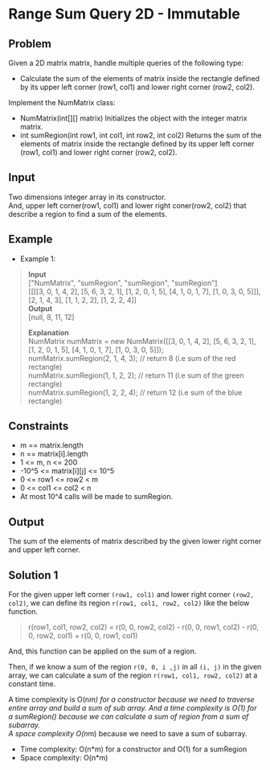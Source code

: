# Range Sum Query 2D - Immutable

## Problem

Given a 2D matrix matrix, handle multiple queries of the following type:

- Calculate the sum of the elements of matrix inside the rectangle defined by its upper left corner (row1, col1) and lower right corner (row2, col2).

Implement the NumMatrix class:

- NumMatrix(int[][] matrix) Initializes the object with the integer matrix matrix.
- int sumRegion(int row1, int col1, int row2, int col2) Returns the sum of the elements of matrix inside the rectangle defined by its upper left corner (row1, col1) and lower right corner (row2, col2).

## Input

Two dimensions integer array in its constructor.  
And, upper left corner(row1, col1) and lower right coner(row2, col2) that describe a region to find a sum of the elements.

## Example

- Example 1:

>**Input**  
["NumMatrix", "sumRegion", "sumRegion", "sumRegion"]  
[[[[3, 0, 1, 4, 2], [5, 6, 3, 2, 1], [1, 2, 0, 1, 5], [4, 1, 0, 1, 7], [1, 0, 3, 0, 5]]], [2, 1, 4, 3], [1, 1, 2, 2], [1, 2, 2, 4]]  
**Output**  
[null, 8, 11, 12]  
>
>**Explanation**  
NumMatrix numMatrix = new NumMatrix([[3, 0, 1, 4, 2], [5, 6, 3, 2, 1], [1, 2, 0, 1, 5], [4, 1, 0, 1, 7], [1, 0, 3, 0, 5]]);  
numMatrix.sumRegion(2, 1, 4, 3); // return 8 (i.e sum of the red rectangle)  
numMatrix.sumRegion(1, 1, 2, 2); // return 11 (i.e sum of the green rectangle)  
numMatrix.sumRegion(1, 2, 2, 4); // return 12 (i.e sum of the blue rectangle)  

## Constraints

- m == matrix.length
- n == matrix[i].length
- 1 <= m, n <= 200
- -10^5 <= matrix[i][j] <= 10^5
- 0 <= row1 <= row2 < m
- 0 <= col1 <= col2 < n
- At most 10^4 calls will be made to sumRegion.

## Output

The sum of the elements of matrix described by the given lower right corner and upper left corner.

## Solution 1

For the given upper left corner `(row1, col1)` and lower right corner `(row2, col2)`, we can define its region `r(row1, col1, row2, col2)` like the below function.  

>r(row1, col1, row2, col2) = r(0, 0, row2, col2) - r(0, 0, row1, col2) - r(0, 0, row2, col1) + r(0, 0, row1, col1)

And, this function can be applied on the sum of a region.  

Then, if we know a sum of the region `r(0, 0, i ,j)` in all `(i, j)` in the given array, we can calculate a sum of the region `r(row1, col1, row2, col2)` at a constant time.

A time complexity is O(n*m) for a constructor because we need to traverse entire array and build a sum of sub array. And a time complexity is O(1) for a sumRegion() because we can calculate a sum of region from a sum of subarray.  
A space complexity O(n*m) because we need to save a sum of subarray.

- Time complexity: O(n*m) for a constructor and O(1) for a sumRegion
- Space complexity: O(n*m)
